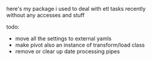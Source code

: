 here's my package i used to deal with etl tasks recently  
without any accesses and stuff

todo:  
 - move all the settings to external yamls
 - make pivot also an instance of transform/load class
 - remove or clear up date processing pipes
